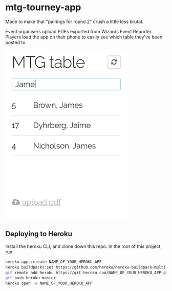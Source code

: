 # mtg-tourney-app

Made to make that "pairings for round 2" crush a little less brutal.

Event organisers upload PDFs exported from Wizards Event Reporter.
Players load the app on their phone to easily see which table they've been posted to.

![](screenshot.png)


## Deploying to Heroku 

Install the heroku CLI, and clone down this repo.
In the root of this project, run:

```bash
heruku apps:create NAME_OF_YOUR_HEROKU_APP
heroku buildpacks:set https://github.com/heroku/heroku-buildpack-multi.git -a NAME_OF_YOUR_HEROKU_APP
git remote add heroku https://git.heroku.com/NAME_OF_YOUR_HEROKU_APP.git
git push heroku master
heroku open -a NAME_OF_YOUR_HEROKU_APP
```

